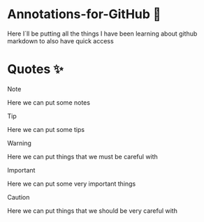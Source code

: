 # Annotations-for-GitHub 🚀

Here I´ll be putting all the things I have been learning about github markdown to also have quick access

# Quotes ✨

> [!NOTE]
Here we can put some notes
> [!TIP]
Here we can put some tips
> [!WARNING]
Here we can put things that we must be careful with
> [!IMPORTANT]
Here we can put some very important things
> [!CAUTION]
Here we can put things that we should be very careful with
